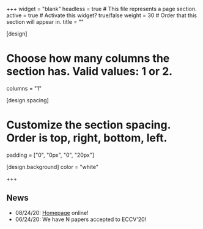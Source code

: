 +++
widget = "blank"
headless = true  # This file represents a page section.
active = true  # Activate this widget? true/false
weight = 30  # Order that this section will appear in.
title = ""

[design]
  # Choose how many columns the section has. Valid values: 1 or 2.
  columns = "1"

[design.spacing]
  # Customize the section spacing. Order is top, right, bottom, left.
  padding = ["0", "0px", "0", "20px"]

[design.background]
  color = "white"

+++

## **News**
- 08/24/20: [Homepage](https://hu-lab.netlify.app) online!
- 06/24/20: We have N papers accepted to ECCV'20!

